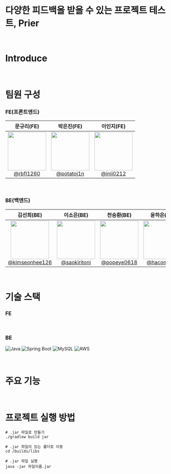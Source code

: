 # 다양한 피드백을 받을 수 있는 프로젝트 테스트, Prier

<br/>

# Introduce

<br/>

# 팀원 구성
### FE(프론트엔드)
|**문규리(FE)** | **박은진(FE)** | **이인지(FE)**| 
|:-----------:|:-----------:|:-----------:|
|[<img src="" height=120 width=120> <br/> @rbfl1260](https://github.com/rbfl1260)  |[<img src="" height=120 width=120> <br/> @potatoj1n](https://github.com/potatoj1n) | [<img src="" height=120 width=120> <br/> @inji0212](https://github.com/inji0212) |

<br/>

### BE(백엔드)
|                                        **김선희(BE)**                                         | **이소은(BE)** | **천승환(BE)** | **윤하은(BE)** |
|:------------------------------------------------------------------------------------------:|:-----------:|:-----------:|:-----------:|
| [<img src="https://github.com/Coco-Das/PRIER-BE/assets/108293826/891c341b-26ad-4080-aff8-19f888f63deb" height=120 width=120> <br/> @kimseonhee126](https://github.com/kimseonhee126) | [<img src="https://github.com/Coco-Das/PRIER-BE/assets/144209738/8260248e-17be-4993-89b0-b7d579068726" height=120 width=120> <br/> @saokiritoni](https://github.com/saokiritoni) | [<img src="https://avatars.githubusercontent.com/u/89083254?v=4" height=120 width=120> <br/> @popeye0618](https://github.com/popeye0618) | [<img src="https://github.com/Coco-Das/PRIER-BE/assets/64404604/5930bc92-6c61-41f1-afee-627bda54bd17" height=120 width=120> <br/> @hacomarch](https://github.com/hacomarch) |





<br/>

# 기술 스택
### FE

<br/>

### BE
![Java](https://img.shields.io/badge/Java-ED8B00?style=for-the-badge&logo=openjdk&logoColor=white) 
![Spring Boot](https://img.shields.io/badge/Spring-6DB33F?style=for-the-badge&logo=spring&logoColor=white)
![MySQL](https://img.shields.io/badge/MySQL-00000F?style=for-the-badge&logo=mysql&logoColor=white)
![AWS](https://img.shields.io/badge/Amazon_AWS-232F3E?style=for-the-badge&logo=amazon-aws&logoColor=white)

<br/>

# 주요 기능

<br/>

# 프로젝트 실행 방법
```shell
# .jar 파일로 만들기
./gradlew build jar

# .jar 파일이 있는 폴더로 이동
cd /builds/libs

# .jar 파일 실행
java -jar 파일이름.jar
```
